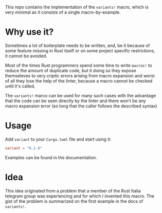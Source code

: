 This repo contains the implementation of the `variants!` macro, which is very minimal as it consists of
a single macro-by-example.

# Why use it?

Sometimes a lot of boilerplate needs to be written, and, be it because of some feature missing
in Rust itself or on some project specific restrictions, it cannot be avoided.

Most of the times Rust programmers spend some time to write `macros!` to reduce the amount of duplicate code,
but it doing so they expose themseleves to very criptic errors arising from macro expansion and worst of all
they lose the help of the linter, because a macro cannot be checked until it's called.

The `variants!` marco can be used for many such cases with the advantage that the code can be seen directly by
the linter and there won't be any macro expansion error (so long that the caller follows the described syntax)

# Usage

Add `variant` to your `Cargo.toml` file and start using it:
```toml
variant = "0.1.0"
```

Examples can be found in the documentation.

# Idea

This idea originated from a problem that a member of the Rust Italia telegram group was experiencing and for which I invented this macro.
The gist of the problem is summarized on the first example in the docs of `variants!`.
